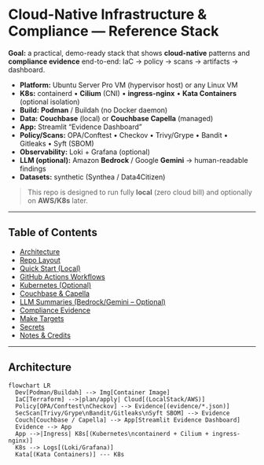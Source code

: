 # Cloud-Native Infrastructure & Compliance — Reference Stack

**Goal:** a practical, demo-ready stack that shows **cloud-native** patterns and **compliance evidence** end-to-end: IaC → policy → scans → artifacts → dashboard.

* **Platform:** Ubuntu Server Pro VM (hypervisor host) or any Linux VM  
* **K8s:** containerd • **Cilium** (CNI) • **ingress-nginx** • **Kata Containers** (optional isolation)  
* **Build:** **Podman** / Buildah (no Docker daemon)  
* **Data:** **Couchbase** (local) or **Couchbase Capella** (managed)  
* **App:** Streamlit “Evidence Dashboard”  
* **Policy/Scans:** OPA/Conftest • Checkov • Trivy/Grype • Bandit • Gitleaks • Syft (SBOM)  
* **Observability:** Loki + Grafana (optional)  
* **LLM (optional):** Amazon **Bedrock** / Google **Gemini** → human-readable findings  
* **Datasets:** synthetic (Synthea / Data4Citizen)

> This repo is designed to run fully **local** (zero cloud bill) and optionally on **AWS/K8s** later.

---

## Table of Contents

- [Architecture](#architecture)
- [Repo Layout](#repo-layout)
- [Quick Start (Local)](#quick-start-local)
- [GitHub Actions Workflows](#github-actions-workflows)
- [Kubernetes (Optional)](#kubernetes-optional)
- [Couchbase & Capella](#couchbase--capella)
- [LLM Summaries (Bedrock/Gemini – Optional)](#llm-summaries-bedrockgemini--optional)
- [Compliance Evidence](#compliance-evidence)
- [Make Targets](#make-targets)
- [Secrets](#secrets)
- [Notes & Credits](#notes--credits)

---

## Architecture

```mermaid
flowchart LR
  Dev[Podman/Buildah] --> Img[Container Image]
  IaC[Terraform] -->|plan/apply| Cloud[(LocalStack/AWS)]
  Policy[OPA/Conftest\nCheckov] --> Evidence[(evidence/*.json)]
  SecScan[Trivy/Grype\nBandit/Gitleaks\nSyft SBOM] --> Evidence
  Couch[Couchbase / Capella] --> App[Streamlit Evidence Dashboard]
  Evidence --> App
  App -->|Ingress| K8s[(Kubernetes\ncontainerd + Cilium + ingress-nginx)]
  K8s --> Logs[(Loki/Grafana)]
  Kata[(Kata Containers)] --- K8s
